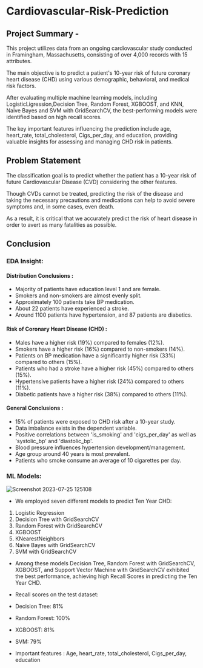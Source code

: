 # Cardiovascular-Risk-Prediction

## Project Summary -
This project utilizes data from an ongoing cardiovascular study conducted in Framingham, Massachusetts, consisting of over 4,000 records with 15 attributes.

The main objective is to predict a patient's 10-year risk of future coronary heart disease (CHD) using various demographic, behavioral, and medical risk factors.

After evaluating multiple machine learning models, including LogisticLigression,Decision Tree, Random Forest, XGBOOST, and KNN, Naive Bayes and SVM with GridSearchCV, the best-performing models were identified based on high recall scores.

The key important features influencing the prediction include age, heart_rate, total_cholesterol, Cigs_per_day, and education, providing valuable insights for assessing and managing CHD risk in patients.

## Problem Statement
The classification goal is to predict whether the patient has a 10-year risk of future Cardiovascular Disease (CVD) considering the other features.

Though CVDs cannot be treated, predicting the risk of the disease and taking the necessary precautions and medications can help to avoid severe symptoms and, in some cases, even death.

As a result, it is critical that we accurately predict the risk of heart disease in order to avert as many fatalities as possible.

## Conclusion
### EDA Insight:

#### Distribution Conclusions :

* Majority of patients have education level 1 and are female.
* Smokers and non-smokers are almost evenly split.
* Approximately 100 patients take BP medication.
* About 22 patients have experienced a stroke.
* Around 1100 patients have hypertension, and 87 patients are diabetics.

#### Risk of Coronary Heart Disease (CHD) :

* Males have a higher risk (19%) compared to females (12%).
* Smokers have a higher risk (16%) compared to non-smokers (14%).
* Patients on BP medication have a significantly higher risk (33%) compared to others (15%).
* Patients who had a stroke have a higher risk (45%) compared to others (15%).
* Hypertensive patients have a higher risk (24%) compared to others (11%).
* Diabetic patients have a higher risk (38%) compared to others (11%).
  
#### General Conclusions :

* 15% of patients were exposed to CHD risk after a 10-year study.
* Data imbalance exists in the dependent variable.
* Positive correlations between 'is_smoking' and 'cigs_per_day' as well as 'systolic_bp' and 'diastolic_bp'.
* Blood pressure influences hypertension development/management.
* Age group around 40 years is most prevalent.
* Patients who smoke consume an average of 10 cigarettes per day.
  
### ML Models:

![Screenshot 2023-07-25 125108](https://github.com/manish021996/Cardiovascular-Risk-Prediction/assets/120492463/95ef8ba5-c3f1-41b8-9729-a257387152e2)

* We employed seven different models to predict Ten Year CHD:

 1. Logistic Regression
 2. Decision Tree with GridSearchCV
 3. Random Forest with GridSearchCV
 4. XGBOOST
 5. KNearestNeighbors
 6. Naive Bayes with GridSearchCV
 7. SVM with GridSearchCV
   
* Among these models Decision Tree, Random Forest with GridSearchCV, XGBOOST, and Support Vector Machine with GridSearchCV exhibited the best performance, achieving high Recall Scores in predicting the Ten Year CHD.

* Recall scores on the test dataset:

 * Decision Tree: 81%
 * Random Forest: 100%
 * XGBOOST: 81%
 * SVM: 79%
* Important features : Age, heart_rate, total_cholesterol, Cigs_per_day, education


